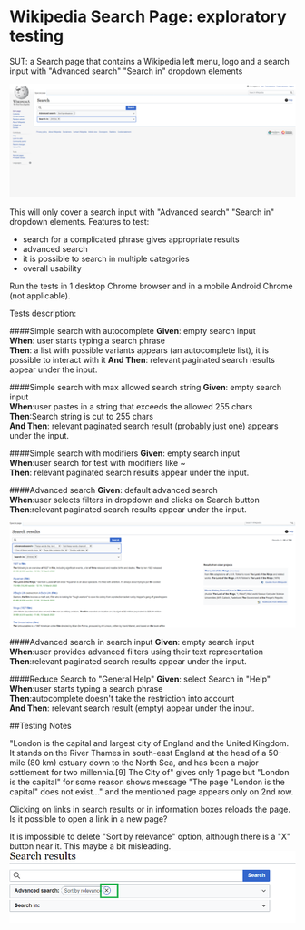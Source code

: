 # Wikipedia Search Page: exploratory testing

SUT: a Search page that contains a Wikipedia left menu, logo and a search input with "Advanced search" "Search in" dropdown elements

![page.png](task_1_images/page.png)

This will only cover a search input with "Advanced search" "Search in" dropdown elements. Features to test:
* search for a complicated phrase gives appropriate results
* advanced search
* it  is possible to search in multiple categories
* overall usability

Run the tests in 1 desktop Chrome browser and in a mobile Android Chrome (not applicable).


Tests description:

####Simple search with autocomplete
**Given**: empty search input <br />
**When**: user starts typing a search phrase<br />
**Then**: a list with possible variants appears (an autocomplete list), it is possible to interact with it
**And Then**: relevant paginated search results appear under the input.

####Simple search with max allowed search string
**Given**: empty search input<br />
**When**:user pastes in a string that exceeds the allowed 255 chars<br />
**Then**:Search string is cut to 255 chars<br />
**And Then**: relevant paginated search result (probably just one) appears under the input.

####Simple search with modifiers
**Given**: empty search input<br />
**When**:user search for test with modifiers like ~<br />
**Then**: relevant paginated search results appear under the input.

####Advanced search
**Given**: default advanced search <br />
**When**:user selects filters in dropdown and clicks on Search button<br />
**Then**:relevant paginated search results appear under the input.<br />

![adv.png](task_1_images/adv.png)

####Advanced search in search input
**Given**: empty search input <br />
**When**:user provides advanced filters using their text representation<br />
**Then**:relevant paginated search results appear under the input.<br />

####Reduce Search to "General Help"
**Given**: select Search in "Help"<br />
**When**:user starts typing a search phrase<br />
**Then**:autocomplete doesn't take the restriction into account<br />
**And Then**: relevant search result (empty) appear under the input.


##Testing Notes

"London is the capital and largest city of England and the United Kingdom. It stands on the River Thames in south-east England at the head of a 50-mile (80 km) estuary down to the North Sea, and has been a major settlement for two millennia.[9] The City of"
gives only 1 page but "London is the capital" for some reason shows message "The page "London is the capital" does not exist..." and the mentioned page appears only on 2nd row. 

Clicking on links in search results or in information boxes reloads the page. Is it possible to open a link in a new page?

It is impossible to delete "Sort by relevance" option, although there is a "X" button near it. This maybe a bit misleading.
![X.png](task_1_images/X.png)


